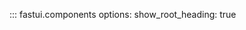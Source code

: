 ::: fastui.components
    options: 
        show_root_heading: true 
        <!-- merge_init_into_class: false -->
